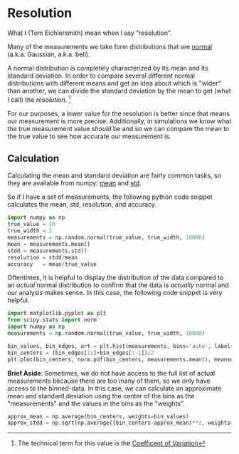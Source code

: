 # Resolution
What I (Tom Eichlersmith) mean when I say "resolution".

Many of the measurements we take form distributions that are 
[normal](https://en.wikipedia.org/wiki/Normal_distribution)
(a.k.a. Gaussian, a.k.a. bell).

A normal distribution is completely characterized by its mean and
its standard deviation. In order to compare several different normal
distributions with different means and get an idea about which is "wider"
than another, we can divide the standard deviation by the mean to get
(what I call) the _resolution_. [^1]

[^1]: The technical term for this value is the 
[Coefficent of Variation](https://en.wikipedia.org/wiki/Coefficient_of_variation)

For our purposes, a lower value for the resolution is better since that
means our measurement is more precise. Additionally, in simulations we
know what the true measurement value _should_ be and so we can compare
the mean to the true value to see how accurate our measurement is.

## Calculation
Calculating the mean and standard deviation are fairly common tasks,
so they are available from numpy:
[mean](https://numpy.org/doc/stable/reference/generated/numpy.mean.html)
and
[std](https://numpy.org/doc/stable/reference/generated/numpy.std.html).

So if I have a set of measurements, the following python code snippet
calculates the mean, std, resolution, and accuracy.
```python
import numpy as np
true_value = 10
true_width = 5
measurements = np.random.normal(true_value, true_width, 10000)
mean = measurements.mean()
stdd = measurements.std()
resolution = stdd/mean
accuracy   = mean/true_value
```

Oftentimes, it is helpful to display the distribution of the data compared
to an _actual_ normal distribution to confirm that the data is _actually_
normal and our analysis makes sense. In this case, the following code
snippet is very helpful.
```python
import matplotlib.pyplot as plt
from scipy.stats import norm
import numpy as np
measurements = np.random.normal(true_value, true_width, 10000)

bin_values, bin_edges, art = plt.hist(measurements, bins='auto', label='data')
bin_centers = (bin_edges[1:]+bin_edges[:-1])/2
plt.plot(bin_centers, norm.pdf(bin_centers, measurements.mean(), meansurements.std(), label='real normal')
```

**Brief Aside**:
Sometimes, we do not have access to the full list of actual measurements because
there are too many of them, so we only have access to the binned-data. In this case,
we can calculate an approximate mean and standard deviation using the center of the 
bins as the "measurements" and the values in the bins as the "weights".
```python
approx_mean = np.average(bin_centers, weights=bin_values)
approx_stdd = np.sqrt(np.average((bin_centers-approx_mean)**2, weights=bin_values))
```
